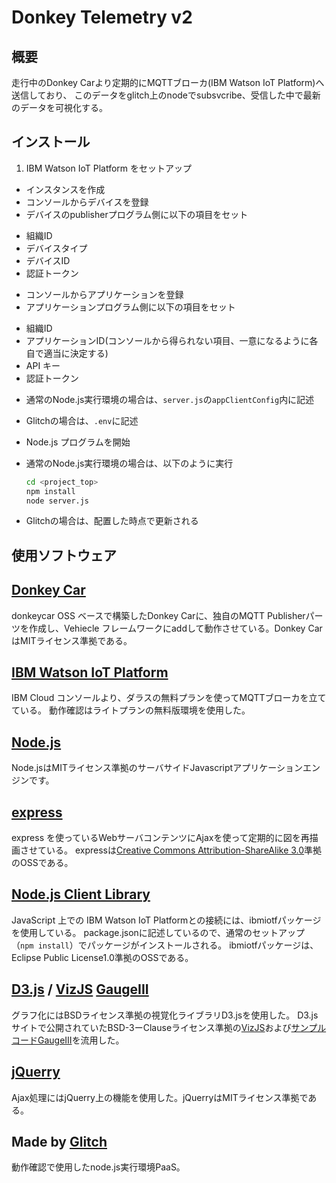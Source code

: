 # Donkey Telemetry v2

## 概要
走行中のDonkey Carより定期的にMQTTブローカ(IBM Watson IoT Platform)へ送信しており、
このデータをglitch上のnodeでsubsvcribe、受信した中で最新のデータを可視化する。


## インストール

1. IBM Watson IoT Platform をセットアップ

* インスタンスを作成
* コンソールからデバイスを登録
* デバイスのpublisherプログラム側に以下の項目をセット
 - 組織ID
 - デバイスタイプ
 - デバイスID
 - 認証トークン
* コンソールからアプリケーションを登録
* アプリケーションプログラム側に以下の項目をセット
 - 組織ID
 - アプリケーションID(コンソールから得られない項目、一意になるように各自で適当に決定する)
 - API キー
 - 認証トークン

 * 通常のNode.js実行環境の場合は、`server.js`の`appClientConfig`内に記述
 * Glitchの場合は、`.env`に記述

* Node.js プログラムを開始

 * 通常のNode.js実行環境の場合は、以下のように実行
   ```bash
   cd <project_top>
   npm install
   node server.js
   ```

 * Glitchの場合は、配置した時点で更新される

## 使用ソフトウェア

[Donkey Car](http://www.donkeycar.com/)
------------
donkeycar OSS ベースで構築したDonkey Carに、独自のMQTT Publisherパーツを作成し、Vehiecle フレームワークにaddして動作させている。Donkey CarはMITライセンス準拠である。

[IBM Watson IoT Platform](https://console.bluemix.net/services/iotf-service/)
------------
IBM Cloud コンソールより、ダラスの無料プランを使ってMQTTブローカを立てている。
動作確認はライトプランの無料版環境を使用した。

[Node.js](https://nodejs.org/ja/)
-----------
Node.jsはMITライセンス準拠のサーバサイドJavascriptアプリケーションエンジンです。

[express](https://expressjs.com/ja/)
------------
express を使っているWebサーバコンテンツにAjaxを使って定期的に図を再描画させている。
expressは[Creative Commons Attribution-ShareAlike 3.0](https://github.com/expressjs/expressjs.com/blob/gh-pages/LICENSE.md)準拠のOSSである。

[Node.js Client Library](https://github.com/ibm-watson-iot/iot-python)
------------
JavaScript 上での IBM Watson IoT Platformとの接続には、ibmiotfパッケージを使用している。
package.jsonに記述しているので、通常のセットアップ（`npm install`）でパッケージがインストールされる。
ibmiotfパッケージは、Eclipse Public License1.0準拠のOSSである。

[D3.js](https://d3js.org/) / [VizJS](https://github.com/NPashaP/Viz) [GaugeIII](http://bl.ocks.org/npashap/a9cefa705b63ff4ab2297b855a79f1aa)
------------
グラフ化にはBSDライセンス準拠の視覚化ライブラリD3.jsを使用した。
D3.js サイトで公開されていたBSD-3ーClauseライセンス準拠の[VizJS](https://github.com/NPashaP/Viz)および[サンプルコードGaugeIII](http://bl.ocks.org/NPashaP/a9cefa705b63ff4ab2297b855a79f1aa)を流用した。

[jQuerry](https://jquery.com/)
------------
Ajax処理にはjQuerry上の機能を使用した。jQuerryはMITライセンス準拠である。

Made by [Glitch](https://glitch.com/)
-------------------
動作確認で使用したnode.js実行環境PaaS。

